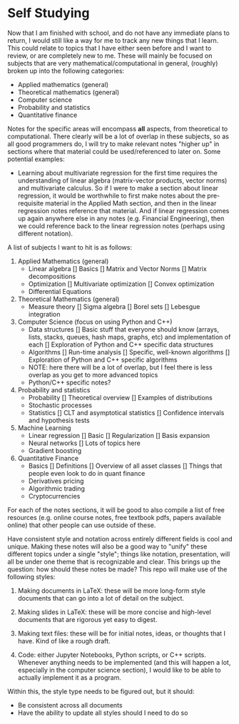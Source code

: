 # Self Studying 

Now that I am finished with school, 
and do not have any immediate plans to return, 
I would still like a way for me to track any new things that I learn. 
This could relate to topics that I have either seen before and I want to review, 
or are completely new to me. 
These will mainly be focused on subjects that are very mathematical/computational in general, 
(roughly) broken up into the following categories: 

- Applied mathematics (general) 
- Theoretical mathematics (general) 
- Computer science 
- Probability and statistics 
- Quantitative finance 

Notes for the specific areas will encompass **all** aspects, 
from theoretical to computational. 
There clearly will be a lot of overlap in these subjects, 
so as all good programmers do, I will try to make relevant notes 
"higher up" in sections where that material could be used/referenced to later on. 
Some potential examples: 

- Learning about multivariate regression for the first time requires the understanding of 
  linear algebra (matrix-vector products, vector norms) and multivariate calculus. 
  So if I were to make a section about linear regression, it would be worthwhile to first 
  make notes about the pre-requisite material in the Applied Math section, 
  and then in the linear regression notes reference that material. 
  And if linear regression comes up again anywhere else in any notes (e.g. Financial Engineering), 
  then we could reference back to the linear regression notes (perhaps using different notation). 

A list of subjects I want to hit is as follows: 

1. Applied Mathematics (general) 
	- Linear algebra 
		[] Basics 
		[] Matrix and Vector Norms 
		[] Matrix decompositions 
	- Optimization 
		[] Multivariate optimization
		[] Convex optimization 
	- Differential Equations 
2. Theoretical Mathematics (general) 
	- Measure theory 
		[] Sigma algebra 
		[] Borel sets 
		[] Lebesgue integration 
3. Computer Science (focus on using Python and C++) 
	- Data structures 
		[] Basic stuff that everyone should know (arrays, lists, stacks, queues, hash maps, graphs, etc) and implementation of each 
		[] Exploration of Python and C++ specific data structures 
	- Algorithms 
		[] Run-time analysis 
		[] Specific, well-known algorithms 
		[] Exploration of Python and C++ specific algorithms 
	- NOTE: here there will be a lot of overlap, but I feel there is less overlap as you get to more advanced topics 
	- Python/C++ specific notes? 
4. Probability and statistics 
	- Probability 
		[] Theoretical overview 
		[] Examples of distributions 
	- Stochastic processes 
	- Statistics 
		[] CLT and asymptotical statistics 
		[] Confidence intervals and hypothesis tests 
5. Machine Learning 
	- Linear regression 
		[] Basic 
		[] Regularization 
		[] Basis expansion 
	- Neural networks 
		[] Lots of topics here 
	- Gradient boosting 
6. Quantitative Finance 
	- Basics 
	  [] Definitions 
	  [] Overview of all asset classes 
	  [] Things that people even look to do in quant finance 
	- Derivatives pricing 
	- Algorithmic trading 
	- Cryptocurrencies 

For each of the notes sections, 
it will be good to also compile a list of free resources 
(e.g. online course notes, free textbook pdfs, papers available online) 
that other people can use outside of these. 

Have consistent style and notation across entirely different fields is cool and unique. 
Making these notes will also be a good way to "unify" these different topics 
under a single "style"; 
things like notation, presentation, will all be under one theme that is recognizable and clear. 
This brings up the question: how should these notes be made? 
This repo will make use of the following styles: 

1. Making documents in LaTeX: 
these will be more long-form style documents that can go into a lot of detail on the subject. 

2. Making slides in LaTeX: 
these will be more concise and high-level documents that are rigorous yet easy to digest. 

3. Making text files: 
these will be for initial notes, ideas, or thoughts that I have. Kind of like a rough draft. 

4. Code: 
either Jupyter Notebooks, Python scripts, or C++ scripts. 
Whenever anything needs to be implemented (and this will happen a lot, especially in the computer science section), 
I would like to be able to actually implement it as a program. 

Within this, the style type needs to be figured out, 
but it should: 
- Be consistent across all documents 
- Have the ability to update all styles should I need to do so 

